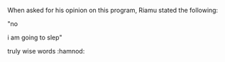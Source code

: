 When asked for his opinion on this program, Riamu stated the following:

"no

i am going to slep"

truly wise words :hamnod:
